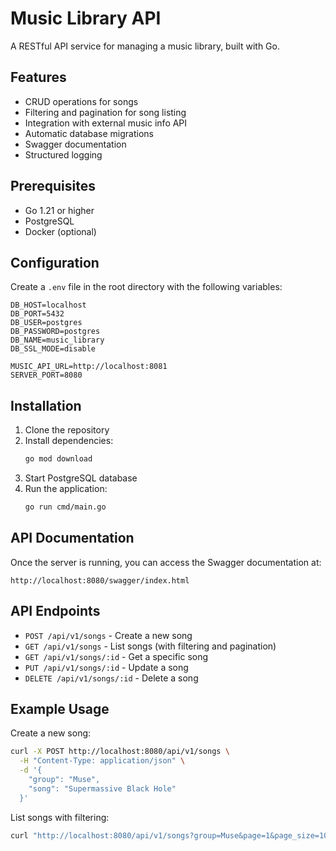 # Music Library API

A RESTful API service for managing a music library, built with Go.

## Features

- CRUD operations for songs
- Filtering and pagination for song listing
- Integration with external music info API
- Automatic database migrations
- Swagger documentation
- Structured logging

## Prerequisites

- Go 1.21 or higher
- PostgreSQL
- Docker (optional)

## Configuration

Create a `.env` file in the root directory with the following variables:

```env
DB_HOST=localhost
DB_PORT=5432
DB_USER=postgres
DB_PASSWORD=postgres
DB_NAME=music_library
DB_SSL_MODE=disable

MUSIC_API_URL=http://localhost:8081
SERVER_PORT=8080
```

## Installation

1. Clone the repository
2. Install dependencies:
   ```bash
   go mod download
   ```
3. Start PostgreSQL database
4. Run the application:
   ```bash
   go run cmd/main.go
   ```

## API Documentation

Once the server is running, you can access the Swagger documentation at:
```
http://localhost:8080/swagger/index.html
```

## API Endpoints

- `POST /api/v1/songs` - Create a new song
- `GET /api/v1/songs` - List songs (with filtering and pagination)
- `GET /api/v1/songs/:id` - Get a specific song
- `PUT /api/v1/songs/:id` - Update a song
- `DELETE /api/v1/songs/:id` - Delete a song

## Example Usage

Create a new song:
```bash
curl -X POST http://localhost:8080/api/v1/songs \
  -H "Content-Type: application/json" \
  -d '{
    "group": "Muse",
    "song": "Supermassive Black Hole"
  }'
```

List songs with filtering:
```bash
curl "http://localhost:8080/api/v1/songs?group=Muse&page=1&page_size=10"
```
